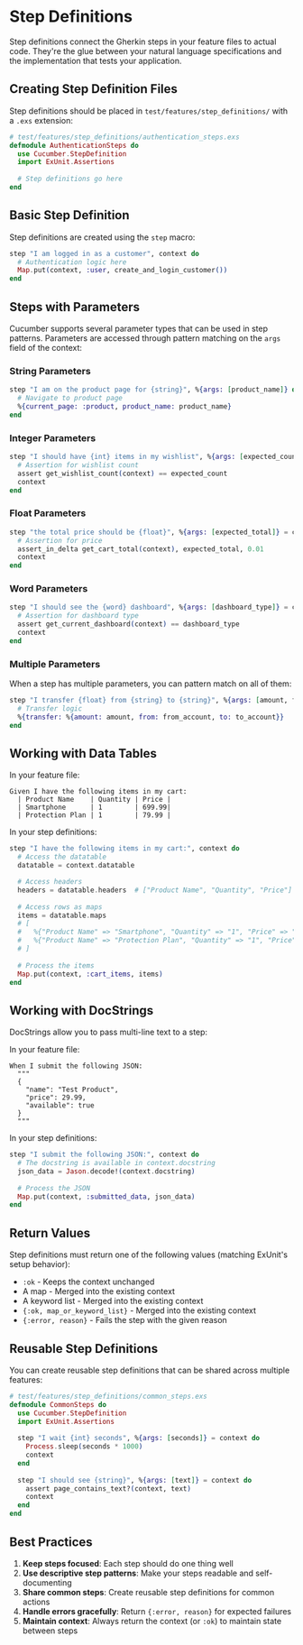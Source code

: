 # Step Definitions

Step definitions connect the Gherkin steps in your feature files to actual code. They're the glue between your natural language specifications and the implementation that tests your application.

## Creating Step Definition Files

Step definitions should be placed in `test/features/step_definitions/` with a `.exs` extension:

```elixir
# test/features/step_definitions/authentication_steps.exs
defmodule AuthenticationSteps do
  use Cucumber.StepDefinition
  import ExUnit.Assertions
  
  # Step definitions go here
end
```

## Basic Step Definition

Step definitions are created using the `step` macro:

```elixir
step "I am logged in as a customer", context do
  # Authentication logic here
  Map.put(context, :user, create_and_login_customer())
end
```

## Steps with Parameters

Cucumber supports several parameter types that can be used in step patterns. Parameters are accessed through pattern matching on the `args` field of the context:

### String Parameters

```elixir
step "I am on the product page for {string}", %{args: [product_name]} do
  # Navigate to product page
  %{current_page: :product, product_name: product_name}
end
```

### Integer Parameters

```elixir
step "I should have {int} items in my wishlist", %{args: [expected_count]} = context do
  # Assertion for wishlist count
  assert get_wishlist_count(context) == expected_count
  context
end
```

### Float Parameters

```elixir
step "the total price should be {float}", %{args: [expected_total]} = context do
  # Assertion for price
  assert_in_delta get_cart_total(context), expected_total, 0.01
  context
end
```

### Word Parameters

```elixir
step "I should see the {word} dashboard", %{args: [dashboard_type]} = context do
  # Assertion for dashboard type
  assert get_current_dashboard(context) == dashboard_type
  context
end
```

### Multiple Parameters

When a step has multiple parameters, you can pattern match on all of them:

```elixir
step "I transfer {float} from {string} to {string}", %{args: [amount, from_account, to_account]} do
  # Transfer logic
  %{transfer: %{amount: amount, from: from_account, to: to_account}}
end
```

## Working with Data Tables

In your feature file:
```gherkin
Given I have the following items in my cart:
  | Product Name    | Quantity | Price |
  | Smartphone      | 1        | 699.99|
  | Protection Plan | 1        | 79.99 |
```

In your step definitions:
```elixir
step "I have the following items in my cart:", context do
  # Access the datatable
  datatable = context.datatable

  # Access headers
  headers = datatable.headers  # ["Product Name", "Quantity", "Price"]
  
  # Access rows as maps
  items = datatable.maps
  # [
  #   %{"Product Name" => "Smartphone", "Quantity" => "1", "Price" => "699.99"},
  #   %{"Product Name" => "Protection Plan", "Quantity" => "1", "Price" => "79.99"}
  # ]
  
  # Process the items
  Map.put(context, :cart_items, items)
end
```

## Working with DocStrings

DocStrings allow you to pass multi-line text to a step:

In your feature file:
```gherkin
When I submit the following JSON:
  """
  {
    "name": "Test Product",
    "price": 29.99,
    "available": true
  }
  """
```

In your step definitions:
```elixir
step "I submit the following JSON:", context do
  # The docstring is available in context.docstring
  json_data = Jason.decode!(context.docstring)
  
  # Process the JSON
  Map.put(context, :submitted_data, json_data)
end
```

## Return Values

Step definitions must return one of the following values (matching ExUnit's setup behavior):

- `:ok` - Keeps the context unchanged
- A map - Merged into the existing context
- A keyword list - Merged into the existing context
- `{:ok, map_or_keyword_list}` - Merged into the existing context
- `{:error, reason}` - Fails the step with the given reason

## Reusable Step Definitions

You can create reusable step definitions that can be shared across multiple features:

```elixir
# test/features/step_definitions/common_steps.exs
defmodule CommonSteps do
  use Cucumber.StepDefinition
  import ExUnit.Assertions
  
  step "I wait {int} seconds", %{args: [seconds]} = context do
    Process.sleep(seconds * 1000)
    context
  end
  
  step "I should see {string}", %{args: [text]} = context do
    assert page_contains_text?(context, text)
    context
  end
end
```

## Best Practices

1. **Keep steps focused**: Each step should do one thing well
2. **Use descriptive step patterns**: Make your steps readable and self-documenting
3. **Share common steps**: Create reusable step definitions for common actions
4. **Handle errors gracefully**: Return `{:error, reason}` for expected failures
5. **Maintain context**: Always return the context (or `:ok`) to maintain state between steps